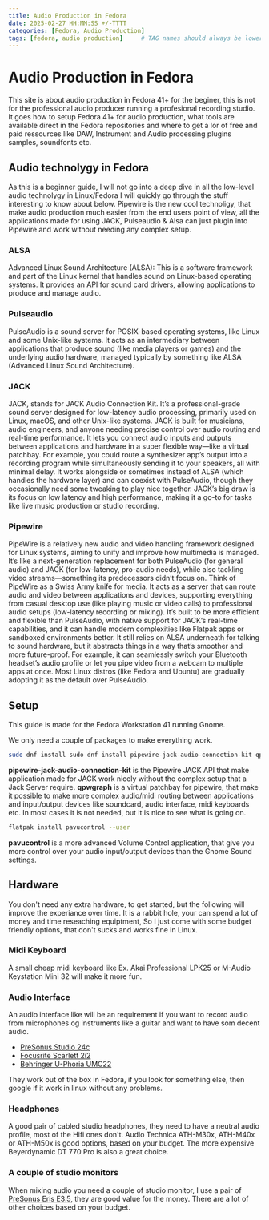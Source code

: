 ```yaml
---
title: Audio Production in Fedora
date: 2025-02-27 HH:MM:SS +/-TTTT
categories: [Fedora, Audio Production]
tags: [fedora, audio production]     # TAG names should always be lowercase
---
```



# Audio Production in Fedora

This site is about audio production in Fedora 41+ for the beginer, this is not for the professional audio producer running a profesional recording studio.
It goes how to setup Fedora 41+ for audio production, what tools are available direct in the Fedora repositories and where to get a lor of free and paid ressources like DAW, Instrument and Audio processing plugins samples, soundfonts etc.

## Audio technolygy in Fedora 

As this is a beginner guide, I will not go into a deep dive in all the low-level audio technolygy in Linux/Fedora
I will quickly go through the stuff interesting to know about below.
Pipewire is the new cool technoligy, that make audio production much easier from the end users point of view, all the applications made for using JACK, Pulseaudio & Alsa can just plugin into Pipewire and work without needing any complex setup.

### ALSA
Advanced Linux Sound Architecture (ALSA): This is a software framework and part of the Linux kernel that handles sound on Linux-based operating systems. It provides an API for sound card drivers, allowing applications to produce and manage audio. 

### Pulseaudio
PulseAudio is a sound server for POSIX-based operating systems, like Linux and some Unix-like systems. It acts as an intermediary between applications that produce sound (like media players or games) and the underlying audio hardware, managed typically by something like ALSA (Advanced Linux Sound Architecture). 

### JACK
JACK, stands for JACK Audio Connection Kit. It’s a professional-grade sound server designed for low-latency audio processing, primarily used on Linux, macOS, and other Unix-like systems. 
JACK is built for musicians, audio engineers, and anyone needing precise control over audio routing and real-time performance. It lets you connect audio inputs and outputs between applications and hardware in a super flexible way—like a virtual patchbay. For example, you could route a synthesizer app’s output into a recording program while simultaneously sending it to your speakers, all with minimal delay.
It works alongside or sometimes instead of ALSA (which handles the hardware layer) and can coexist with PulseAudio, though they occasionally need some tweaking to play nice together. JACK’s big draw is its focus on low latency and high performance, making it a go-to for tasks like live music production or studio recording.

### Pipewire
PipeWire is a relatively new audio and video handling framework designed for Linux systems, aiming to unify and improve how multimedia is managed. It’s like a next-generation replacement for both PulseAudio (for general audio) and JACK (for low-latency, pro-audio needs), while also tackling video streams—something its predecessors didn’t focus on.
Think of PipeWire as a Swiss Army knife for media. It acts as a server that can route audio and video between applications and devices, supporting everything from casual desktop use (like playing music or video calls) to professional audio setups (low-latency recording or mixing). It’s built to be more efficient and flexible than PulseAudio, with native support for JACK’s real-time capabilities, and it can handle modern complexities like Flatpak apps or sandboxed environments better.
It still relies on ALSA underneath for talking to sound hardware, but it abstracts things in a way that’s smoother and more future-proof. For example, it can seamlessly switch your Bluetooth headset’s audio profile or let you pipe video from a webcam to multiple apps at once. Most Linux distros (like Fedora and Ubuntu) are gradually adopting it as the default over PulseAudio.


## Setup

This guide is made for the Fedora Workstation 41 running Gnome.

We only need a couple of packages to make everything work.

```bash
sudo dnf install sudo dnf install pipewire-jack-audio-connection-kit qpwgraph 
```

**pipewire-jack-audio-connection-kit** is the Pipewire JACK API that make application made for JACK work nicely without the complex setup that a Jack Server require.
**qpwgraph** is a virtual patchbay for pipewire, that make it possible to make more complex audio/midi routing between applications and input/output devices like soundcard, audio interface, midi keyboards etc. In most cases it is not needed, but it is nice to see what is going on.

```bash
flatpak install pavucontrol --user
```
**pavucontrol** is a more advanced Volume Control application, that give you more control over your audio input/output devices than the Gnome Sound settings.

## Hardware
You don't need any extra hardware, to get started, but the following will improve the experiance over time. It is a rabbit hole, your can spend a lot of money and time reseaching equiptment, So I just come with some budget friendly options, that don't sucks and works fine in Linux.

### Midi Keyboard
A small cheap midi keyboard like Ex. Akai Professional LPK25 or M-Audio Keystation Mini 32 will make it more fun.

### Audio Interface
An audio interface like will be an requirement if you want to record audio from microphones og instruments like a guitar and want to have som decent audio.

 - [PreSonus Studio 24c](https://www.presonus.com/products/studio-24c)
 - [Focusrite Scarlett 2i2](https://focusrite.com/products/scarlett-2i2)
 - [Behringer U-Phoria UMC22](https://www.behringer.com/product.html?modelCode=0805-AAJ)
 
They work out of the box in Fedora, if you look for something else, then google if it work in linux without any problems.

### Headphones
A good pair of cabled studio headphones, they need to have a neutral audio profile, most of the Hifi ones don't. Audio Technica ATH-M30x, ATH-M40x or ATH-M50x is good options, based on your budget. The more expensive Beyerdynamic DT 770 Pro is also a great choice.

### A couple of studio monitors
When mixing audio you need a couple of studio monitor, I use a pair of [PreSonus Eris E3.5](https://www.presonus.com/products/eris-e35-studio-monitor), they are good value for the money. There are a lot of other choices based on your budget.






